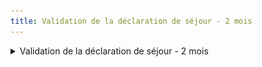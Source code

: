 ```yaml
---
title: Validation de la déclaration de séjour - 2 mois
---
```


<details>

<summary>Validation de la déclaration de séjour - 2 mois</summary>

* **Déclencheur :** L'agent qui instruit une déclaration de séjour 2 mois, valide la déclaration de séjour.&#x20;

- **Expéditeur :** nepasrepondre@vao.social.gouv.fr
- **Destinataire** : l'utilisateur OVA qui a réalisé la déclaration de séjour 2 mois&#x20;

* **Object du mail** : Portail VAO - Enregistrement de la déclaration \[N° de la DS]

- **Contenu du mail** :&#x20;

```
Portail VAO - accusé de réception de déclaration de séjour

Bonjour,

Vous êtes titulaire de l’agrément « Vacances adaptées organisées » délivré le [Date du jour] et avez déposé en date du [Date de l'envoie de la DS], une déclaration pour le séjour « [Titre de la DS] » que vous organisez du [Date début] au [Date fin].

Nous accusons ce jour, le [Date du jour], réception de votre déclaration [N° de la DS].

Vous devrez, huit jours avant le déroulement de ce séjour, réaliser la déclaration complémentaire prévue à l’article R. 412-14 du code du tourisme.

[BOUTON - Accéder à ma déclaration]

Cordialement.
L'équipe du SI VAO
Portail VAO
```

<figure><img src="../assets/Capture d’écran 2025-06-18 à 11.21.39.png" alt=""><figcaption></figcaption></figure>



</details>
